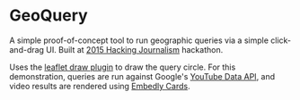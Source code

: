 # GeoQuery

A simple proof-of-concept tool to run geographic queries via a simple click-and-drag UI.  Built at [2015 Hacking Journalism](http://hackingjournalism.com/) hackathon.

Uses the [leaflet draw plugin](https://github.com/Leaflet/Leaflet.draw) to draw the query circle.  For this demonstration, queries are run against Google's [YouTube Data API](https://developers.google.com/youtube/v3/), and video results are rendered using [Embedly Cards](http://embed.ly/cards).
